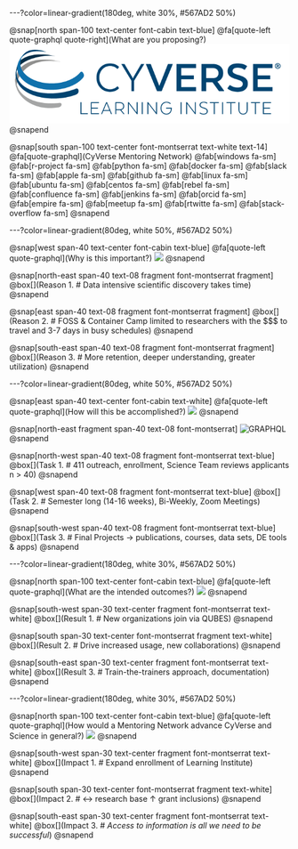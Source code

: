 ---?color=linear-gradient(180deg, white 30%, #567AD2 50%)

@snap[north span-100 text-center font-cabin text-blue]
@fa[quote-left quote-graphql quote-right](What are you proposing?)
![GRAPHQL](/assets/imagery/cyverse_cmyk.png)
@snapend

@snap[south span-100 text-center font-montserrat text-white text-14]
@fa[quote-graphql](CyVerse Mentoring Network)
@fab[windows fa-sm] @fab[r-project fa-sm] @fab[python fa-sm] @fab[docker fa-sm] @fab[slack fa-sm] @fab[apple fa-sm]  @fab[github fa-sm] @fab[linux fa-sm] @fab[ubuntu fa-sm] @fab[centos fa-sm] 
@fab[rebel fa-sm] @fab[confluence fa-sm] @fab[jenkins fa-sm] @fab[orcid fa-sm] @fab[empire fa-sm] @fab[meetup fa-sm] @fab[rtwitte fa-sm] @fab[stack-overflow fa-sm] 
@snapend

---?color=linear-gradient(80deg, white 50%, #567AD2 50%)

@snap[west span-40 text-center font-cabin text-blue]
@fa[quote-left quote-graphql](Why is this important?)
<img src="https://media.giphy.com/media/xTiQyKnqAjwCJ2vdUQ/giphy.gif" height="200">
@snapend

@snap[north-east span-40 text-08 fragment font-montserrat fragment]
@box[](Reason 1. # Data intensive scientific discovery takes time)
@snapend

@snap[east span-40 text-08 fragment font-montserrat fragment]
@box[](Reason 2. # FOSS & Container Camp limited to researchers with the $$$ to travel and 3-7 days in busy schedules)
@snapend

@snap[south-east span-40 text-08 fragment font-montserrat fragment]
@box[](Reason 3. # More retention, deeper understanding, greater utilization)
@snapend

---?color=linear-gradient(80deg, white 50%, #567AD2 50%)

@snap[east span-40 text-center font-cabin text-white]
@fa[quote-left quote-graphql](How will this be accomplished?)
<img src="https://media.giphy.com/media/xTiQyqOfjVs9qDHtqE/giphy.gif" height="200">
@snapend

@snap[north-east fragment span-40 text-08 font-montserrat]
![GRAPHQL](https://qubeshub.org/app/site/media/images/shared/logos/qubes_logo_tagline.png)
@snapend

@snap[north-west span-40 text-08 fragment font-montserrat text-blue]
@box[](Task 1. # 411 outreach, enrollment, Science Team reviews applicants n > 40)
@snapend

@snap[west span-40 text-08 fragment font-montserrat text-blue]
@box[](Task 2. # Semester long (14-16 weeks), Bi-Weekly, Zoom Meetings)
@snapend

@snap[south-west span-40 text-08 fragment font-montserrat text-blue]
@box[](Task 3. # Final Projects → publications, courses, data sets, DE tools & apps)
@snapend

---?color=linear-gradient(180deg, white 30%, #567AD2 50%)

@snap[north span-100 text-center font-cabin text-blue]
@fa[quote-left quote-graphql](What are the intended outcomes?)
<img src="http://giphygifs.s3.amazonaws.com/media/lTezoaox1LnxK/giphy.gif" height="200">
@snapend

@snap[south-west span-30 text-center fragment font-montserrat text-white]
@box[](Result 1. # New organizations join via QUBES)
@snapend

@snap[south span-30 text-center font-montserrat fragment text-white]
@box[](Result 2. # Drive increased usage, new collaborations)
@snapend

@snap[south-east span-30 text-center fragment font-montserrat text-white]
@box[](Result 3. # Train-the-trainers approach, documentation)
@snapend

---?color=linear-gradient(180deg, white 30%, #567AD2 50%)

@snap[north span-100 text-center font-cabin text-blue]
@fa[quote-left quote-graphql](How would a Mentoring Network advance CyVerse and Science in general?)
<img src="https://media.giphy.com/media/3og0IMJcSI8p6hYQXS/giphy.gif" height="200">
@snapend

@snap[south-west span-30 text-center fragment font-montserrat text-white]
@box[](Impact 1. # Expand enrollment of Learning Institute)
@snapend

@snap[south span-30 text-center font-montserrat fragment text-white]
@box[](Impact 2. # ↔ research base ↑ grant inclusions)
@snapend

@snap[south-east span-30 text-center fragment font-montserrat text-white]
@box[](Impact 3. # *Access to information is all we need to be successful*)
@snapend
